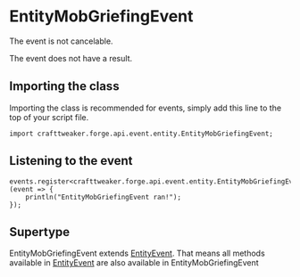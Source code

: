 # EntityMobGriefingEvent

The event is not cancelable.

The event does not have a result.

## Importing the class

Importing the class is recommended for events, simply add this line to the top of your script file.
```zenscript
import crafttweaker.forge.api.event.entity.EntityMobGriefingEvent;
```


## Listening to the event

```zenscript
events.register<crafttweaker.forge.api.event.entity.EntityMobGriefingEvent>(event => {
    println("EntityMobGriefingEvent ran!");
});
```


## Supertype

EntityMobGriefingEvent extends [EntityEvent](/forge/api/event/entity/EntityEvent). That means all methods available in [EntityEvent](/forge/api/event/entity/EntityEvent) are also available in EntityMobGriefingEvent

